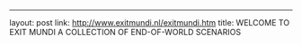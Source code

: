 ---
layout: post
link: http://www.exitmundi.nl/exitmundi.htm
title: WELCOME TO EXIT MUNDI  A COLLECTION OF END-OF-WORLD SCENARIOS

